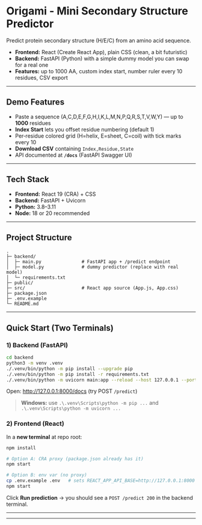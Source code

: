 # Origami - Mini Secondary Structure Predictor

Predict protein secondary structure (H/E/C) from an amino acid sequence.

- **Frontend:** React (Create React App), plain CSS (clean, a bit futuristic)
- **Backend:** FastAPI (Python) with a simple dummy model you can swap for a real one
- **Features:** up to 1000 AA, custom index start, number ruler every 10 residues, CSV export

---

## Demo Features

- Paste a sequence (A,C,D,E,F,G,H,I,K,L,M,N,P,Q,R,S,T,V,W,Y) — up to **1000** residues
- **Index Start** lets you offset residue numbering (default 1)
- Per‑residue colored grid (H=helix, E=sheet, C=coil) with tick marks every 10
- **Download CSV** containing `Index,Residue,State`
- API documented at **`/docs`** (FastAPI Swagger UI)

---

## Tech Stack

- **Frontend:** React 19 (CRA) + CSS
- **Backend:** FastAPI + Uvicorn
- **Python:** 3.8–3.11
- **Node:** 18 or 20 recommended

---

## Project Structure

```
.
├─ backend/
│  ├─ main.py               # FastAPI app + /predict endpoint
│  ├─ model.py              # dummy predictor (replace with real model)
│  └─ requirements.txt
├─ public/
├─ src/                     # React app source (App.js, App.css)
├─ package.json
├─ .env.example
└─ README.md
```

---

## Quick Start (Two Terminals)

### 1) Backend (FastAPI)

```bash
cd backend
python3 -m venv .venv
./.venv/bin/python -m pip install --upgrade pip
./.venv/bin/python -m pip install -r requirements.txt
./.venv/bin/python -m uvicorn main:app --reload --host 127.0.0.1 --port 8000
```
Open: http://127.0.0.1:8000/docs (try POST `/predict`)

> **Windows:** use `.\.venv\Scripts\python -m pip ...` and `.\.venv\Scripts\python -m uvicorn ...`

### 2) Frontend (React)

In a **new terminal** at repo root:
```bash
npm install

# Option A: CRA proxy (package.json already has it)
npm start

# Option B: env var (no proxy)
cp .env.example .env   # sets REACT_APP_API_BASE=http://127.0.0.1:8000
npm start
```
Click **Run prediction** → you should see a `POST /predict 200` in the backend terminal.

---
---
